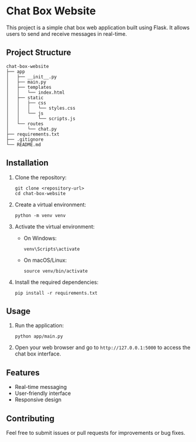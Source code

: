 # Chat Box Website

This project is a simple chat box web application built using Flask. It allows users to send and receive messages in real-time.

## Project Structure

```
chat-box-website
├── app
│   ├── __init__.py
│   ├── main.py
│   ├── templates
│   │   └── index.html
│   ├── static
│   │   ├── css
│   │   │   └── styles.css
│   │   └── js
│   │       └── scripts.js
│   └── routes
│       └── chat.py
├── requirements.txt
├── .gitignore
└── README.md
```

## Installation

1. Clone the repository:
   ```
   git clone <repository-url>
   cd chat-box-website
   ```

2. Create a virtual environment:
   ```
   python -m venv venv
   ```

3. Activate the virtual environment:
   - On Windows:
     ```
     venv\Scripts\activate
     ```
   - On macOS/Linux:
     ```
     source venv/bin/activate
     ```

4. Install the required dependencies:
   ```
   pip install -r requirements.txt
   ```

## Usage

1. Run the application:
   ```
   python app/main.py
   ```

2. Open your web browser and go to `http://127.0.0.1:5000` to access the chat box interface.

## Features

- Real-time messaging
- User-friendly interface
- Responsive design

## Contributing

Feel free to submit issues or pull requests for improvements or bug fixes.